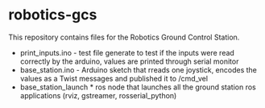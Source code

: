 # robotics-gcs

This repository contains files for the Robotics Ground Control Station.

* print_inputs.ino - test file generate to test if the inputs were read correctly by the arduino, values are printed through serial monitor
* base_station.ino - Arduino sketch that rreads one joystick, encodes the values as a Twist messages and published it to /cmd_vel
* base_station_launch * ros node that launches all the ground station ros applications (rviz, gstreamer, rosserial_python)
